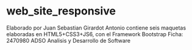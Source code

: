 # web_site_responsive
Elaborado por Juan Sebastian Girardot Antonio
contiene seis maquetas elaboradas en HTML5+CSS3+JS6, con el Framework Bootstrap
Ficha: 2470980 ADSO  Analisis y Desarrollo de Software


